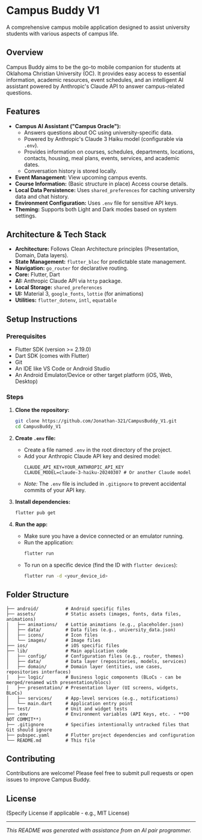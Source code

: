 # Campus Buddy V1

A comprehensive campus mobile application designed to assist university students with various aspects of campus life.

## Overview

Campus Buddy aims to be the go-to mobile companion for students at Oklahoma Christian University (OC). It provides easy access to essential information, academic resources, event schedules, and an intelligent AI assistant powered by Anthropic's Claude API to answer campus-related questions.

## Features

*   **Campus AI Assistant ("Campus Oracle"):**
    *   Answers questions about OC using university-specific data.
    *   Powered by Anthropic's Claude 3 Haiku model (configurable via `.env`).
    *   Provides information on courses, schedules, departments, locations, contacts, housing, meal plans, events, services, and academic dates.
    *   Conversation history is stored locally.
*   **Event Management:** View upcoming campus events.
*   **Course Information:** (Basic structure in place) Access course details.
*   **Local Data Persistence:** Uses `shared_preferences` for caching university data and chat history.
*   **Environment Configuration:** Uses `.env` file for sensitive API keys.
*   **Theming:** Supports both Light and Dark modes based on system settings.

## Architecture & Tech Stack

*   **Architecture:** Follows Clean Architecture principles (Presentation, Domain, Data layers).
*   **State Management:** `flutter_bloc` for predictable state management.
*   **Navigation:** `go_router` for declarative routing.
*   **Core:** Flutter, Dart
*   **AI:** Anthropic Claude API via `http` package.
*   **Local Storage:** `shared_preferences`
*   **UI:** Material 3, `google_fonts`, `lottie` (for animations)
*   **Utilities:** `flutter_dotenv`, `intl`, `equatable`

## Setup Instructions

### Prerequisites

*   Flutter SDK (version >= 2.19.0)
*   Dart SDK (comes with Flutter)
*   Git
*   An IDE like VS Code or Android Studio
*   An Android Emulator/Device or other target platform (iOS, Web, Desktop)

### Steps

1.  **Clone the repository:**
    ```bash
    git clone https://github.com/Jonathan-321/CampusBuddy_V1.git
    cd CampusBuddy_V1
    ```

2.  **Create `.env` file:**
    *   Create a file named `.env` in the root directory of the project.
    *   Add your Anthropic Claude API key and desired model:
        ```dotenv
        CLAUDE_API_KEY=YOUR_ANTHROPIC_API_KEY
        CLAUDE_MODEL=claude-3-haiku-20240307 # Or another Claude model
        ```
    *   *Note:* The `.env` file is included in `.gitignore` to prevent accidental commits of your API key.

3.  **Install dependencies:**
    ```bash
    flutter pub get
    ```

4.  **Run the app:**
    *   Make sure you have a device connected or an emulator running.
    *   Run the application:
        ```bash
        flutter run
        ```
    *   To run on a specific device (find the ID with `flutter devices`):
        ```bash
        flutter run -d <your_device_id>
        ```

## Folder Structure

```
├── android/          # Android specific files
├── assets/           # Static assets (images, fonts, data files, animations)
│   ├── animations/   # Lottie animations (e.g., placeholder.json)
│   ├── data/         # Data files (e.g., university_data.json)
│   ├── icons/        # Icon files
│   └── images/       # Image files
├── ios/              # iOS specific files
├── lib/              # Main application code
│   ├── config/       # Configuration files (e.g., router, themes)
│   ├── data/         # Data layer (repositories, models, services)
│   ├── domain/       # Domain layer (entities, use cases, repositories interfaces)
│   ├── logic/        # Business logic components (BLoCs - can be merged/renamed with presentation/blocs)
│   ├── presentation/ # Presentation layer (UI screens, widgets, BLoCs)
│   ├── services/     # App-level services (e.g., notifications)
│   └── main.dart     # Application entry point
├── test/             # Unit and widget tests
├── .env              # Environment variables (API Keys, etc. - **DO NOT COMMIT**)
├── .gitignore        # Specifies intentionally untracked files that Git should ignore
├── pubspec.yaml      # Flutter project dependencies and configuration
└── README.md         # This file
```

## Contributing

Contributions are welcome! Please feel free to submit pull requests or open issues to improve Campus Buddy.

## License

(Specify License if applicable - e.g., MIT License)

---

*This README was generated with assistance from an AI pair programmer.*
